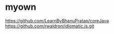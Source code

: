 # myown
https://github.com/LearnByBhanuPratap/coreJava
https://github.com/rwaldron/idiomatic.js.git
